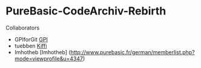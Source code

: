 # PureBasic-CodeArchiv-Rebirth

Collaborators
* GPIforGit [GPI](http://www.purebasic.fr/german/memberlist.php?mode=viewprofile&u=27)
* tuebben [Kiffi](http://www.purebasic.fr/german/memberlist.php?mode=viewprofile&u=92)
* Imhotheb [Imhotheb] (http://www.purebasic.fr/german/memberlist.php?mode=viewprofile&u=4347)